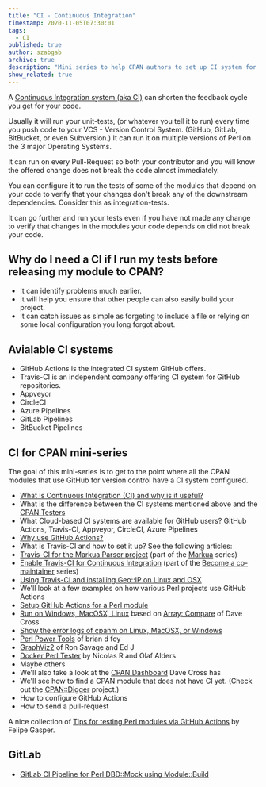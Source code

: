 ```yaml
---
title: "CI - Continuous Integration"
timestamp: 2020-11-05T07:30:01
tags:
  - CI
published: true
author: szabgab
archive: true
description: "Mini series to help CPAN authors to set up CI system for their modules"
show_related: true
---
```



A [Continuous Integration system (aka CI)](/ci) can shorten the feedback cycle you get for your code.

Usually it will run your unit-tests, (or whatever you tell it to run) every time you push code to your VCS - Version Control System. (GitHub, GitLab, BitBucket, or even Subversion.)
It can run it on multiple versions of Perl on the 3 major Operating Systems.

It can run on every Pull-Request so both your contributor and you will know the offered change does not break the code almost immediately.

You can configure it to run the tests of some of the modules that depend on your code to verify that your changes don't break any of the downstream dependencies. Consider this as integration-tests.

It can go further and run your tests even if you have not made any change to verify that changes in the modules your code depends on did not break your code.


## Why do I need a CI if I run my tests before releasing my module to CPAN?

* It can identify problems much earlier.
* It will help you ensure that other people can also easily build your project.
* It can catch issues as simple as forgeting to include a file or relying on some local configuration you long forgot about.


## Avialable CI systems

* GitHub Actions is the integrated CI system GitHub offers.
* Travis-CI is an independent company offering CI system for GitHub repositories.
* Appveyor
* CircleCI
* Azure Pipelines
* GitLab Pipelines
* BitBucket Pipelines


## CI for CPAN mini-series

The goal of this mini-series is to get to the point where all the CPAN modules that use GitHub for
version control have a CI system configured.


* [What is Continuous Integration (CI) and why is it useful?](/what-is-ci)
* What is the difference between the CI systems mentioned above and the [CPAN Testers](http://www.cpantesters.org/)
* What Cloud-based CI systems are available for GitHub users? GitHub Actions, Travis-CI, Appveyor, CircleCI, Azure Pipelines
* [Why use GitHub Actions?](/github-actions)
* What is Travis-CI and how to set it up? See the following articles:
* [Travis-CI for the Markua Parser project](/travis-ci-for-markua-parser) (part of the [Markua](/markua) series)
* [Enable Travis-CI for Continuous Integration](/enable-travis-ci-for-continous-integration) (part of the [Become a co-maintainer](/becoming-a-co-maintainer) series)
* [Using Travis-CI and installing Geo::IP on Linux and OSX](/using-travis-ci-and-installing-geo-ip-on-linux)
* We'll look at a few examples on how various Perl projects use GitHub Actions
* [Setup GitHub Actions for a Perl module](/setup-github-actions)
* [Run on Windows, MacOSX, Linux](/github-actions-running-on-3-operating-systems) based on [Array::Compare](https://github.com/davorg/array-compare/) of Dave Cross
* [Show the error logs of cpanm on Linux, MacOSX, or Windows](/github-actions-showing-error-log-on-linux-mac-windows)
* [Perl Power Tools](https://github.com/briandfoy/PerlPowerTools) of brian d foy
* [GraphViz2](https://github.com/graphviz-perl/GraphViz2/) of Ron Savage and Ed J
* [Docker Perl Tester](https://github.com/Perl/docker-perl-tester) by Nicolas R and Olaf Alders
* Maybe others<a href=""></a>
* We'll also take a look at the [CPAN Dashboard](https://code.perlhacks.com/) Dave Cross has 
* We'll see how to find a CPAN module that does not have CI yet. (Check out the [CPAN::Digger](/cpan-digger) project.)
* How to configure GitHub Actions
* How to send a pull-request

A nice collection of [Tips for testing Perl modules via GitHub Actions](https://github.com/FGasper/perl-github-action-tips) by Felipe Gasper.

## GitLab

* [GitLab CI Pipeline for Perl DBD::Mock using Module::Build](/gitlab-ci-module-build)



